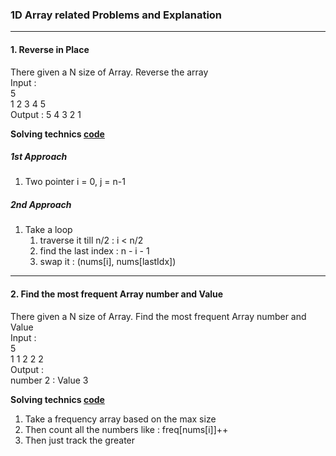 ### 1D Array related Problems and Explanation

---

#### 1. Reverse in Place

There given a N size of Array. Reverse the array
<br/>
Input : <br/>
5
<br/>
1 2 3 4 5
<br/>
Output :
5 4 3 2 1

**Solving technics [code](./1D-array-problems/reverse-in-place.cpp)**

##### 1st Approach

1. Two pointer i = 0, j = n-1

##### 2nd Approach

1. Take a loop
   1. traverse it till n/2 : i < n/2
   2. find the last index : n - i - 1
   3. swap it : (nums[i], nums[lastIdx])

---

#### 2. Find the most frequent Array number and Value

There given a N size of Array. Find the most frequent Array number and Value
<br/>
Input : <br/>
5
<br/>
1 1 2 2 2
<br/>
Output :
<br/>
number 2 : Value 3

**Solving technics [code](./1D-array-problems/find-the-most-freq-number.cpp)**

1. Take a frequency array based on the max size
2. Then count all the numbers like : freq[nums[i]]++
3. Then just track the greater
